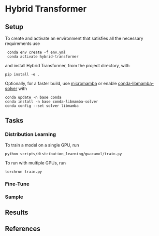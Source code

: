 # Hybrid Transformer

## Setup

To create and activate an environment that satisfies all the necessary requirements use
```
 conda env create -f env.yml
 conda activate hybrid-transformer
```
and install Hybrid Transformer, from the project directory, with 
```
pip install -e .
```

Optionally, for a faster build, use [micromamba](https://mamba.readthedocs.io/en/latest/user_guide/micromamba.html) or
enable [conda-libmamba-solver](https://www.anaconda.com/blog/conda-is-fast-now) with 
``` 
conda update -n base conda
conda install -n base conda-libmamba-solver
conda config --set solver libmamba
```

## Tasks

### Distribution Learning

To train a model on a single GPU, run
```
python scripts/distribution_learning/guacamol/train.py
```
To run with multiple GPUs, run
```
torchrun train.py
```

### Fine-Tune

### Sample

## Results

## References
